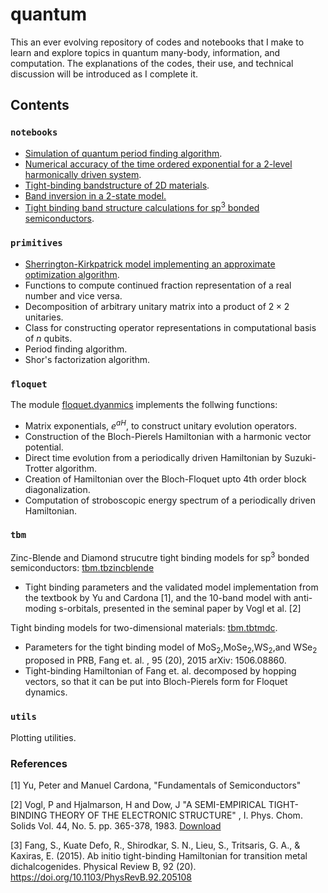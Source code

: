 # quantum
This an ever evolving repository of codes and notebooks that I make to learn and explore topics in quantum many-body, information, and computation. The explanations of the codes, their use, and technical discussion will be introduced as I complete it. 

## Contents


### `notebooks`

* [Simulation of quantum period finding algorithm](notebooks/PeriodFinding.ipynb).
* [Numerical accuracy of the time ordered exponential for a 2-level harmonically driven system](notebooks/TimeOrderedExp.ipynb).
* [Tight-binding bandstructure of 2D materials](notebooks/tmdc_bands.ipynb). 
* [Band inversion in a 2-state model.](notebooks/two-band-models.ipynb)
* [Tight binding band structure calculations for sp<sup>3</sup> bonded semiconductors](notebooks/TightBindingZB.ipynb). 

### `primitives`

* [Sherrington-Kirkpatrick model implementing an approximate optimization algorithm](qprimitives/aoa.py).
* Functions to compute continued fraction representation of a real number and vice versa.
* Decomposition of arbitrary unitary matrix into a product of $2\times2$ unitaries.
* Class for constructing operator representations in computational basis of $n$ qubits.
* Period finding algorithm.
* Shor's factorization algorithm.

### `floquet`

The module [floquet.dyanmics](floquet/dynamics.py) implements the follwing functions:

* Matrix exponentials, $e^{a H}$, to construct unitary evolution operators.
* Construction of the Bloch-Pierels Hamiltonian with a harmonic vector potential.
* Direct time evolution from a periodically driven Hamiltonian by Suzuki-Trotter algorithm.
* Creation of Hamiltonian over the Bloch-Floquet upto 4th order block diagonalization.
* Computation of stroboscopic energy spectrum of a periodically driven Hamiltonian.

### `tbm`

Zinc-Blende and Diamond strucutre tight binding models for sp<sup>3</sup> bonded semiconductors: [tbm.tbzincblende](tbm/tbzincblende.py)

* Tight binding parameters and the validated model implementation from the textbook by Yu and Cardona [1], and the 10-band model with anti-moding s-orbitals, presented in the seminal paper by Vogl et al. [2] 


Tight binding models for two-dimensional materials: [tbm.tbtmdc](tbm/tbtmdc.py).
* Parameters for the tight binding model of MoS<sub>2</sub>,MoSe<sub>2</sub>,WS<sub>2</sub>,and WSe<sub>2</sub> proposed in PRB, Fang et. al. , 95 (20), 2015 arXiv: 1506.08860.
* Tight-binding Hamiltonian of Fang et. al. decomposed by hopping vectors, so that it can be put into Bloch-Pierels form for Floquet dynamics. 


### `utils`

Plotting utilities.
 
### References

[1] Yu, Peter and Manuel Cardona, "Fundamentals of Semiconductors"

[2] Vogl, P and Hjalmarson, H and Dow, J "A SEMI-EMPIRICAL TIGHT-BINDING THEORY OF THE ELECTRONIC STRUCTURE" , I. Phys. Chom. Solids Vol. 44, No. 5. pp. 365-378, 1983. [Download](tbm/VoglPaper.pdf)

[3] Fang, S., Kuate Defo, R., Shirodkar, S. N., Lieu, S., Tritsaris, G. A., &#38; Kaxiras, E. (2015). Ab initio tight-binding Hamiltonian for transition metal dichalcogenides. Physical Review B, 92 (20). https://doi.org/10.1103/PhysRevB.92.205108